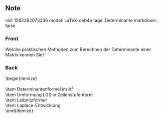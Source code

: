 ## Note
nid: 1582282073336
model: LaTeX-deb4a
tags: Determinante
markdown: false

### Front
Welche praktischen Methoden zum Berechnen der Determinante einer Matrix kennen Sie?

### Back
\begin{itemize}<div>\item Determinantenformel im $\mathbb{R}^2$</div><div>\item Umformung LGS in Zeilenstufenform</div><div>\item Leibnitzformel</div><div>\item Laplace-Entwicklung</div><div>\end{itemize}</div>
